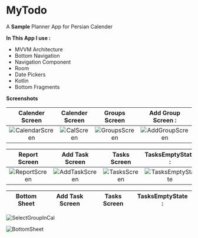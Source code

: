 # MyTodo

A **Sample** Planner App for Persian Calender 

**In This App I use :**

- MVVM Architecture
- Bottom Navigation
- Navigation Component
- Room
- Date Pickers
- Kotlin
- Bottom Fragments


 **Screenshots**
 
Calender Screen    |     Calender Screen          |     Groups Screen             |     Add Group Screen          :
:-------------------------:|:-------------------------:|:-------------------------:|:-------------------------:
![CalendarScreen](https://user-images.githubusercontent.com/54314092/179791954-ff9c12d6-2538-41aa-95d5-67ce0661b98a.png) | ![CalScreen](https://user-images.githubusercontent.com/54314092/179791833-fd8dbe82-76be-4982-b35d-f4d8fabb49a1.png) | ![GroupsScreen](https://user-images.githubusercontent.com/54314092/179791869-cbb796a4-f109-480c-9931-5070e3e1c3d5.png) | ![AddGroupScreen](https://user-images.githubusercontent.com/54314092/179791948-e1772ffa-3cf3-4005-bee1-bb3b4ca2ad4b.png)


Report Screen        | Add Task Screen          |  Tasks Screen          |  TasksEmptyState          :
:-------------------------:|:-------------------------:|:-------------------------:|:-------------------------:
![ReportScreen](https://user-images.githubusercontent.com/54314092/179791861-6ddc79ab-fee5-47dd-83f1-34b5c6c2443f.png) | ![AddTaskScreen](https://user-images.githubusercontent.com/54314092/179791905-3f104791-cfb1-4418-8841-a90d9912839a.png) | ![TasksScreen](https://user-images.githubusercontent.com/54314092/179791886-e4ec067e-8baa-4ab6-8ec1-c7265a960fdf.png) | ![TasksEmptyState](https://user-images.githubusercontent.com/54314092/179791895-1e7aef72-b732-4ba6-a8ef-f245041ade13.png)

Bottom Sheet        | Add Task Screen          |  Tasks Screen          |  TasksEmptyState          :
:-------------------------:|:-------------------------:|:-------------------------:|:-------------------------:






![SelectGroupInCal](https://user-images.githubusercontent.com/54314092/179791843-88b1926f-2357-448e-84eb-3a5d4a1ea851.png)




![BottomSheet](https://user-images.githubusercontent.com/54314092/179791915-4f1f182e-fa01-4e9c-bd47-7d335004492c.png)


